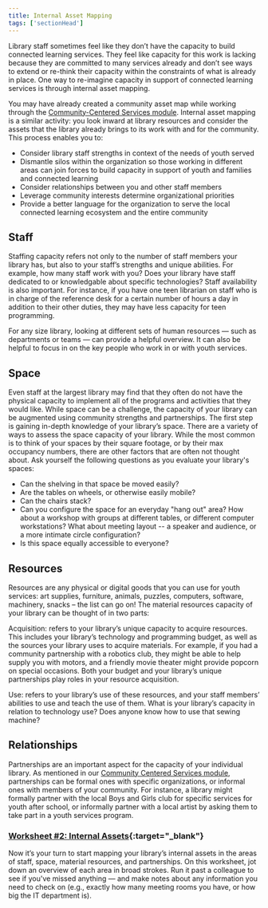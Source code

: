 ```yaml
---
title: Internal Asset Mapping 
tags: ['sectionHead']
---
```


Library staff sometimes feel like they don’t have the capacity to build connected learning services. They feel like capacity for this work is lacking because they are committed to many services already and don’t see ways to extend or re-think their capacity within the constraints of what is already in place. One way to re-imagine capacity in support of connected learning services is through internal asset mapping. 

You may have already created a community asset map while working through the [Community-Centered Services module](../../community-centered/). Internal asset mapping is a similar activity: you look inward at library resources and consider the assets that the library already brings to its work with and for the community. This process enables you to: 

- Consider library staff strengths in context of the needs of youth served
- Dismantle silos within the organization so those working in different areas can join forces to build capacity in support of youth and families and connected learning
- Consider relationships between you and other staff members
- Leverage community interests determine organizational priorities
- Provide a better language for the organization to serve the local connected learning ecosystem and the entire community

## Staff

Staffing capacity refers not only to the number of staff members your library has, but also to your staff’s strengths and unique abilities. For example, how many staff work with you? Does your library have staff dedicated to or knowledgable about specific technologies? Staff availability is also important. For instance, if you have one teen librarian on staff who is in charge of the reference desk for a certain number of hours a day in addition to their other duties, they may have less capacity for teen programming.

For any size library, looking at different sets of human resources — such as departments or teams — can provide a helpful overview. It can also be helpful to focus in on the key people who work in or with youth services.

## Space

Even staff at the largest library may find that they often do not have the physical capacity to implement all of the programs and activities that they would like. While space can be a challenge, the capacity of your library can be augmented using community strengths and partnerships. The first step is gaining in-depth knowledge of your library’s space.
There are a variety of ways to assess the space capacity of your library. While the most common is to think of your spaces by their square footage, or by their max occupancy numbers, there are other factors that are often not thought about. Ask yourself the following questions as you evaluate your library's spaces: 
* Can the shelving in that space be moved easily? 
* Are the tables on wheels, or otherwise easily mobile? 
* Can the chairs stack?
* Can you configure the space for an everyday "hang out" area? How about a workshop with groups at different tables, or different computer workstations? What about meeting layout -- a speaker and audience, or a more intimate circle configuration? 
* Is this space equally accessible to everyone?

## Resources
Resources are any physical or digital goods that you can use for youth services: art supplies, furniture, animals, puzzles, computers, software, machinery, snacks – the list can go on! The material resources capacity of your library can be thought of in two parts: 

Acquisition: refers to your library’s unique capacity to acquire resources. This includes your library’s technology and programming budget, as well as the sources your library uses to acquire materials. For example, if you had a community partnership with a robotics club, they might be able to help supply you with motors, and a friendly movie theater might provide popcorn on special occasions. Both your budget and your library’s unique partnerships play roles in your resource acquisition.

Use: refers to your library’s use of these resources, and your staff members’ abilities to use and teach the use of them. What is your library’s capacity in relation to technology use? Does anyone know how to use that sewing machine? 
 
## Relationships
Partnerships are an important aspect for the capacity of your individual library. As mentioned in our [Community Centered Services module](), partnerships can be formal ones with specific organizations, or informal ones with members of your community. For instance, a library might formally partner with the local Boys and Girls club for specific services for youth after school, or informally partner with a local artist by asking them to take part in a youth services program.

<div class="callout activity" markdown="1">
    
### [Worksheet #2: Internal Assets](https://docs.google.com/document/d/14FRMg54QQpWBZymkAtbECpGbtRVI5dwk5CGuuUiXASc/edit#heading=h.4hwqn6no1hlk){:target="_blank"}

Now it’s your turn to start mapping your library’s internal assets in the areas of staff, space, material resources, and partnerships. On this worksheet, jot down an overview of each area in broad strokes. Run it past a colleague to see if you've missed anything — and make notes about any information you need to check on (e.g., exactly how many meeting rooms you have, or how big the IT department is). 
</div>

